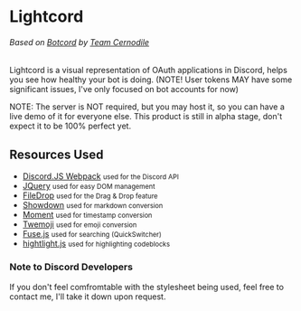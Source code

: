 # Lightcord
###### Based on [Botcord](https://github.com/TeamCernodile/Botcord) by [Team Cernodile](https://github.com/TeamCernodile)
Lightcord is a visual representation of OAuth applications in Discord, helps you see how healthy your bot is doing.
(NOTE! User tokens MAY have some significant issues, I've only focused on bot accounts for now)

NOTE: The server is NOT required, but you may host it, so you can have a live demo of it for everyone else.
This product is still in alpha stage, don't expect it to be 100% perfect yet.

## Resources Used
- [Discord.JS Webpack](http://github.com/hydrabolt/discord.js/tree/webpack) <small>used for the Discord API</small>
- [JQuery](http://jquery.com) <small>used for easy DOM management</small>
- [FileDrop](http://filedropjs.org) <small>used for the Drag & Drop feature</small>
- [Showdown](https://github.com/showdownjs/showdown) <small>used for markdown conversion</small>
- [Moment](http://momentjs.com) <small>used for timestamp conversion</small>
- [Twemoji](https://github.com/twitter/twemoji) <small>used for emoji conversion</small>
- [Fuse.js](http://fusejs.io) <small>used for searching (QuickSwitcher)</small>
- [hightlight.js](http://hightlightjs.com) <small>used for highlighting codeblocks</small>

### Note to Discord Developers
If you don't feel comfromtable with the stylesheet being used, feel free to contact me, I'll take it down upon request.
